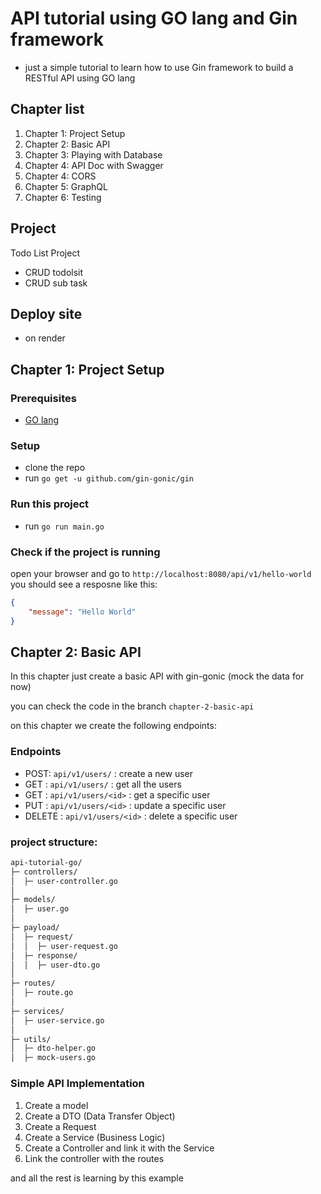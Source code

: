 # API tutorial using GO lang and Gin framework

- just a simple tutorial to learn how to use Gin framework to build a RESTful API using GO lang

## Chapter list

1. Chapter 1: Project Setup
2. Chapter 2: Basic API
3. Chapter 3: Playing with Database
4. Chapter 4: API Doc with Swagger
5. Chapter 4: CORS
6. Chapter 5: GraphQL
7. Chapter 6: Testing

## Project
Todo List Project
- CRUD todolsit
- CRUD sub task

## Deploy site
- on render

## Chapter 1: Project Setup

### Prerequisites

- [GO lang](https://golang.org/dl/)

### Setup

- clone the repo
- run `go get -u github.com/gin-gonic/gin`

### Run this project

- run `go run main.go`

### Check if the project is running

open your browser and go to `http://localhost:8080/api/v1/hello-world`
you should see a resposne like this:

``` json
{
    "message": "Hello World"
}
```

## Chapter 2: Basic API

In this chapter just create a basic API with gin-gonic (mock the data for now)

you can check the code in the branch `chapter-2-basic-api`

on this chapter we create the following endpoints:

### Endpoints

- POST: `api/v1/users/` : create a new user
- GET : `api/v1/users/` : get all the users
- GET : `api/v1/users/<id>` : get a specific user
- PUT : `api/v1/users/<id>` : update a specific user
- DELETE : `api/v1/users/<id>` : delete a specific user

### project structure:

``` bash
api-tutorial-go/
├─ controllers/
│  ├─ user-controller.go
│  
├─ models/
│  ├─ user.go
│  
├─ payload/
│  ├─ request/
│  │  ├─ user-request.go
│  ├─ response/
│  │  ├─ user-dto.go
│  
├─ routes/
│  ├─ route.go
│  
├─ services/
│  ├─ user-service.go
│  
├─ utils/
│  ├─ dto-helper.go
│  ├─ mock-users.go

```

### Simple API Implementation

1. Create a model
2. Create a DTO (Data Transfer Object)
3. Create a Request
4. Create a Service (Business Logic)
5. Create a Controller and link it  with the Service
6. Link the controller with the routes

and all the rest is learning by this example
